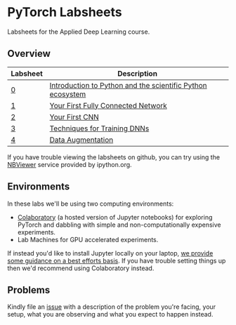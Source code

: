 # PyTorch Labsheets

Labsheets for the Applied Deep Learning course.


## Overview

| Labsheet                                              | Description                                                                                                    |
|-------------------------------------------------------|----------------------------------------------------------------------------------------------------------------|
| [0](lab-0-python-intro/0-contents.ipynb)              | [Introduction to Python and the scientific Python ecosystem](lab-0-python-intro/0-contents.ipynb)              |
| [1](lab-1-dnns/lab-1-dnns.ipynb)                      | [Your First Fully Connected Network](lab-1-dnns/lab-1-dnns.ipynb)                                           |
| [2](lab-2-cnns/lab-2-cnns.ipynb)                      | [Your First CNN](lab-2-cnns/lab-2-cnns.ipynb) | 
| [3](lab-3-training/lab-3-training.ipynb)                      | [Techniques for Training DNNs](lab-3-training/lab-3-training.ipynb) | 
| [4](lab-4-augment/lab-4-data-augmentation.ipynb)                 | [Data Augmentation](lab-4-augment/lab-4-data-augmentation.ipynb)                                                          |

If you have trouble viewing the labsheets on github, you can try using the
[NBViewer](https://nbviewer.jupyter.org/github/COMSM0018-Applied-Deep-Learning/labsheets/tree/master/) service provided by ipython.org.

## Environments

In these labs we'll be using two computing environments:

- [Colaboratory](https://colab.research.google.com/) (a hosted version of Jupyter notebooks) for exploring PyTorch and dabbling with simple and non-computationally expensive experiments.
- Lab Machines for GPU accelerated experiments.

If instead you'd like to install Jupyter locally on your laptop,
[we provide some guidance on a best efforts basis](./misc/local-environment-setup.ipynb).
If you have trouble setting things up then we'd recommend using Colaboratory instead.


## Problems
Kindly file an
[issue](https://github.com/COMSM0018-Applied-Deep-Learning/labsheets/issues)
with a description of the problem you're facing, your setup, what you are
observing and what you expect to happen instead.
